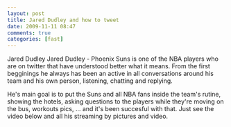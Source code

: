 ```yaml
---
layout: post
title: Jared Dudley and how to tweet
date: 2009-11-11 08:47
comments: true
categories: [fast]
---
```


Jared Dudley Jared Dudley - Phoenix Suns is one of the NBA players who are on twitter that have understood better what it means. From the first begginings he always has been an active in all conversations around his team and his own person, listening, chatting and replying.

He's main goal is to put the Suns and all NBA fans inside the team's rutine, showing the hotels, asking questions to the players while they're moving on the bus, workouts pics, ... and it's been succesful with that. Just see the video below and all his streaming by pictures and video.
